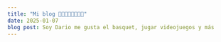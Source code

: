 ```yaml
---
title: "Mi blog 👻👻👻👻👻👻👍🏻"
date: 2025-01-07
blog post: Soy Dario me gusta el basquet, jugar videojuegos y más
---
```

